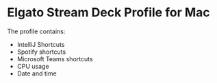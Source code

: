 # Elgato Stream Deck Profile for Mac

The profile contains:
- IntelliJ Shortcuts
- Spotify shortcuts
- Microsoft Teams shortcuts
- CPU usage
- Date and time
